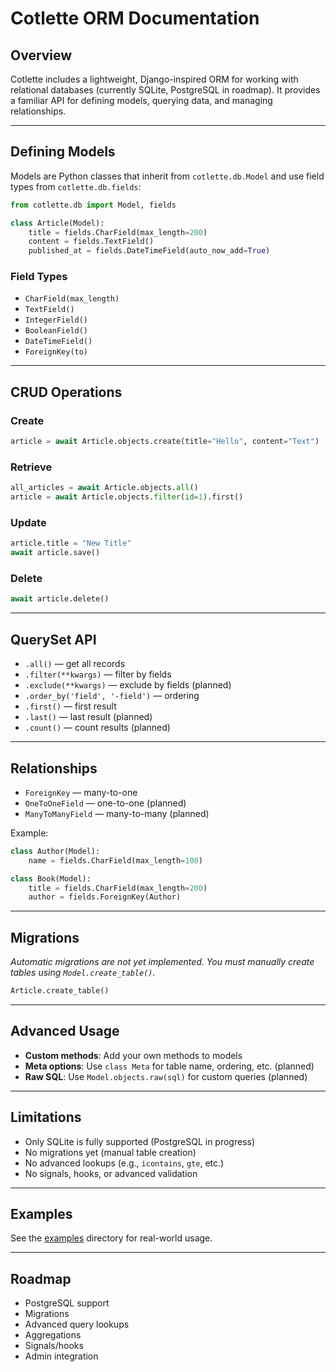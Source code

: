 # Cotlette ORM Documentation

## Overview

Cotlette includes a lightweight, Django-inspired ORM for working with relational databases (currently SQLite, PostgreSQL in roadmap). It provides a familiar API for defining models, querying data, and managing relationships.

---

## Defining Models

Models are Python classes that inherit from `cotlette.db.Model` and use field types from `cotlette.db.fields`:

```python
from cotlette.db import Model, fields

class Article(Model):
    title = fields.CharField(max_length=200)
    content = fields.TextField()
    published_at = fields.DateTimeField(auto_now_add=True)
```

### Field Types
- `CharField(max_length)`
- `TextField()`
- `IntegerField()`
- `BooleanField()`
- `DateTimeField()`
- `ForeignKey(to)`

---

## CRUD Operations

### Create
```python
article = await Article.objects.create(title="Hello", content="Text")
```

### Retrieve
```python
all_articles = await Article.objects.all()
article = await Article.objects.filter(id=1).first()
```

### Update
```python
article.title = "New Title"
await article.save()
```

### Delete
```python
await article.delete()
```

---

## QuerySet API

- `.all()` — get all records
- `.filter(**kwargs)` — filter by fields
- `.exclude(**kwargs)` — exclude by fields (planned)
- `.order_by('field', '-field')` — ordering
- `.first()` — first result
- `.last()` — last result (planned)
- `.count()` — count results (planned)

---

## Relationships

- `ForeignKey` — many-to-one
- `OneToOneField` — one-to-one (planned)
- `ManyToManyField` — many-to-many (planned)

Example:
```python
class Author(Model):
    name = fields.CharField(max_length=100)

class Book(Model):
    title = fields.CharField(max_length=200)
    author = fields.ForeignKey(Author)
```

---

## Migrations

*Automatic migrations are not yet implemented. You must manually create tables using `Model.create_table()`.*

```python
Article.create_table()
```

---

## Advanced Usage

- **Custom methods**: Add your own methods to models
- **Meta options**: Use `class Meta` for table name, ordering, etc. (planned)
- **Raw SQL**: Use `Model.objects.raw(sql)` for custom queries (planned)

---

## Limitations

- Only SQLite is fully supported (PostgreSQL in progress)
- No migrations yet (manual table creation)
- No advanced lookups (e.g., `icontains`, `gte`, etc.)
- No signals, hooks, or advanced validation

---

## Examples

See the [examples](../example/) directory for real-world usage.

---

## Roadmap

- PostgreSQL support
- Migrations
- Advanced query lookups
- Aggregations
- Signals/hooks
- Admin integration 